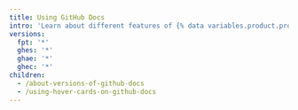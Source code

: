 ```yaml
---
title: Using GitHub Docs
intro: 'Learn about different features of {% data variables.product.prodname_docs %} and how to navigate the content the way that is best for you.'
versions:
  fpt: '*'
  ghes: '*'
  ghae: '*'
  ghec: '*'
children:
  - /about-versions-of-github-docs
  - /using-hover-cards-on-github-docs
---
```

